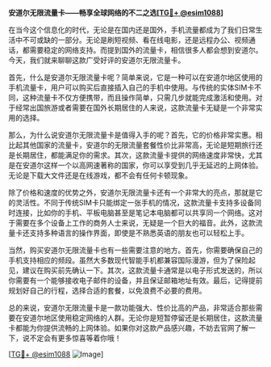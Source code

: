 **安道尔无限流量卡——畅享全球网络的不二之选[[TG💪+ @esim1088](https://t.me/s/esim1088)]**

在当今这个信息化的时代，无论是在国内还是国外，手机流量都成为了我们日常生活中不可或缺的一部分。无论是刷短视频、看在线电影，还是远程办公、视频通话，都需要稳定的网络支持。而提到国外的流量卡，相信很多人都会想到安道尔。今天，我们就来聊聊这款广受好评的安道尔无限流量卡。

首先，什么是安道尔无限流量卡呢？简单来说，它是一种可以在安道尔地区使用的手机流量卡，用户可以购买后直接插入自己的手机中使用。与传统的实体SIM卡不同，这种流量卡不仅方便携带，而且操作简单，只需几步就能完成激活和使用。对于经常出国旅游或者需要在国外长期居住的人来说，这款流量卡无疑是一个非常实用的选择。

那么，为什么说安道尔无限流量卡是值得入手的呢？首先，它的价格非常实惠。相比起其他国家的流量卡，安道尔的无限流量套餐性价比非常高，无论是短期旅行还是长期居住，都能满足你的需求。其次，这款流量卡提供的网络速度非常快，尤其是在安道尔这样一个以高网速著称的国家，你可以享受到几乎无延迟的上网体验。无论是下载大文件还是在线游戏，都不会有任何卡顿现象。

除了价格和速度的优势之外，安道尔无限流量卡还有一个非常大的亮点，那就是它的灵活性。不同于传统SIM卡只能绑定一张手机的情况，这款流量卡支持多设备同时连接，比如你的手机、平板电脑甚至是笔记本电脑都可以共享同一个网络。这对于需要在多个设备上工作的商务人士来说，无疑是一个巨大的福音。此外，这款流量卡还支持多种语言的操作界面，即使是不熟悉英语的朋友也可以轻松上手。

当然，购买安道尔无限流量卡也有一些需要注意的地方。首先，你需要确保自己的手机支持相应的频段。虽然大多数现代智能手机都兼容国际漫游，但为了保险起见，建议在购买前先确认一下。其次，这款流量卡通常是以电子形式发送的，所以你需要有一个能够接收电子邮件的设备，并且保证邮箱地址有效。最后，记得提前规划好自己的行程，选择合适的套餐，以免浪费不必要的费用。

总的来说，安道尔无限流量卡是一款功能强大、性价比高的产品，非常适合那些需要在安道尔地区使用稳定网络的人群。无论你是短暂停留还是长期居住，这款流量卡都能为你提供流畅的上网体验。如果你对这款产品感兴趣，不妨去官网了解一下，说不定会有更多惊喜等着你哦！

[[TG💪+ @esim1088](https://t.me/s/esim1088) ![Image](https://i.postimg.cc/4NQfJmqS/Snipaste-2025-05-13-00-14-12.png)]
